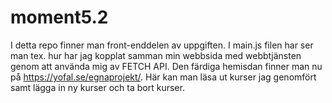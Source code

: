 # moment5.2

I detta repo finner man front-enddelen av uppgiften. 
I main.js filen har ser man tex. hur har jag kopplat samman min webbsida med webbtjänsten genom att använda mig av FETCH API. 
Den färdiga hemisdan finner man nu på https://yofal.se/egnaprojekt/. Här kan man läsa ut kurser jag genomfört samt lägga in ny kurser och ta bort kurser.
